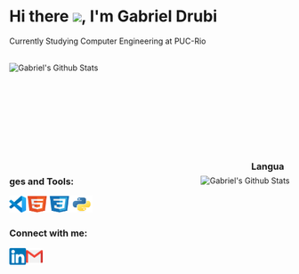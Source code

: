 <h1 align="left">Hi there <img src="https://raw.githubusercontent.com/kaueMarques/kaueMarques/master/hi.gif" height="30px">, I'm Gabriel Drubi</h1>

Currently Studying Computer Engineering at PUC-Rio

<br />

<img align="left" width="435px" height="203px" alt="Gabriel's Github Stats" src="https://github-readme-stats.vercel.app/api?username=gabrieldrubi&show_icons=true&count_private=true&theme=tokyonight&hide=jupyter%20notebook" />

<img align="right" alt="Gabriel's Github Stats" src="https://github-readme-stats.vercel.app/api/top-langs/?username=gabrieldrubi&layout=compact&show_icons=true&count_private=true&theme=tokyonight" />

<br />
<br />
<br />
<br />
<br />
<br />
<br />
<br />
<br />

### Languages and Tools:

<img align="left" alt="Visual Studio Code" width="30px" src="https://raw.githubusercontent.com/github/explore/80688e429a7d4ef2fca1e82350fe8e3517d3494d/topics/visual-studio-code/visual-studio-code.png" />
<img align="left" alt="HTML" height="30" width="40" src="https://raw.githubusercontent.com/devicons/devicon/master/icons/html5/html5-original.svg">
<img align="left" alt="CSS" height="30" width="40" src="https://raw.githubusercontent.com/devicons/devicon/master/icons/css3/css3-original.svg">
<img align="left" alt="Python" height="30" width="40" src="https://raw.githubusercontent.com/devicons/devicon/master/icons/python/python-original.svg">

<br />
<br />

### Connect with me:

[<img align="left" alt="Linkedin" width="30px" src="./images/linkedin.svg"/>][linkedin]
[<img align="left" alt="Gmail" width="30px" src="./images/gmail.png"/>][Gmail]
<br />
<br />

[linkedin]: https://www.linkedin.com/in/gabrieldrubi/
[Gmail]: mailto:gabrieldrubi@gmail.com
